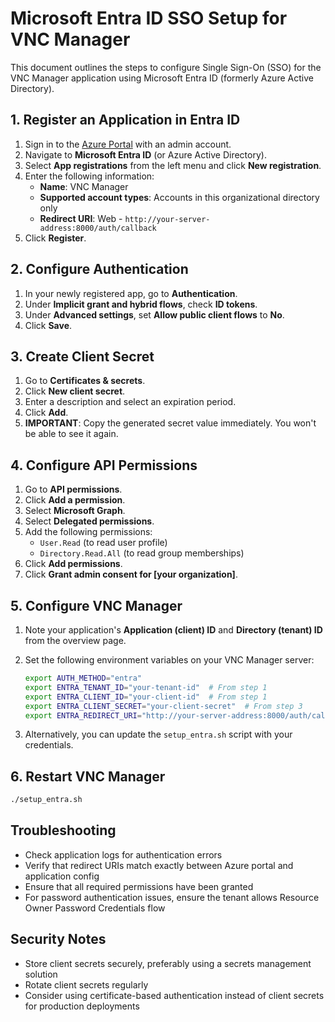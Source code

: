 # Microsoft Entra ID SSO Setup for VNC Manager

This document outlines the steps to configure Single Sign-On (SSO) for the VNC Manager application using Microsoft Entra ID (formerly Azure Active Directory).

## 1. Register an Application in Entra ID

1. Sign in to the [Azure Portal](https://portal.azure.com/) with an admin account.
2. Navigate to **Microsoft Entra ID** (or Azure Active Directory).
3. Select **App registrations** from the left menu and click **New registration**.
4. Enter the following information:
   - **Name**: VNC Manager
   - **Supported account types**: Accounts in this organizational directory only
   - **Redirect URI**: Web - `http://your-server-address:8000/auth/callback`
5. Click **Register**.

## 2. Configure Authentication

1. In your newly registered app, go to **Authentication**.
2. Under **Implicit grant and hybrid flows**, check **ID tokens**.
3. Under **Advanced settings**, set **Allow public client flows** to **No**.
4. Click **Save**.

## 3. Create Client Secret

1. Go to **Certificates & secrets**.
2. Click **New client secret**.
3. Enter a description and select an expiration period.
4. Click **Add**.
5. **IMPORTANT**: Copy the generated secret value immediately. You won't be able to see it again.

## 4. Configure API Permissions

1. Go to **API permissions**.
2. Click **Add a permission**.
3. Select **Microsoft Graph**.
4. Select **Delegated permissions**.
5. Add the following permissions:
   - `User.Read` (to read user profile)
   - `Directory.Read.All` (to read group memberships)
6. Click **Add permissions**.
7. Click **Grant admin consent for [your organization]**.

## 5. Configure VNC Manager

1. Note your application's **Application (client) ID** and **Directory (tenant) ID** from the overview page.
2. Set the following environment variables on your VNC Manager server:
   ```bash
   export AUTH_METHOD="entra"
   export ENTRA_TENANT_ID="your-tenant-id"  # From step 1
   export ENTRA_CLIENT_ID="your-client-id"  # From step 1
   export ENTRA_CLIENT_SECRET="your-client-secret"  # From step 3
   export ENTRA_REDIRECT_URI="http://your-server-address:8000/auth/callback"  # Same as in step 1
   ```

3. Alternatively, you can update the `setup_entra.sh` script with your credentials.

## 6. Restart VNC Manager

```bash
./setup_entra.sh
```

## Troubleshooting

- Check application logs for authentication errors
- Verify that redirect URIs match exactly between Azure portal and application config
- Ensure that all required permissions have been granted
- For password authentication issues, ensure the tenant allows Resource Owner Password Credentials flow

## Security Notes

- Store client secrets securely, preferably using a secrets management solution
- Rotate client secrets regularly
- Consider using certificate-based authentication instead of client secrets for production deployments 
